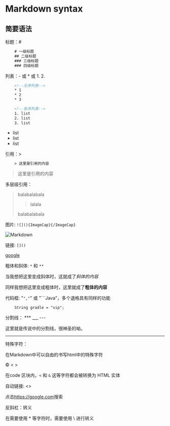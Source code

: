 # Markdown syntax

## 简要语法

标题：#

```html
    # 一级标题
    ## 二级标题
    ### 三级标题
    ### 四级标题
```

列表：- 或 * 或 1. 2.

```html
    <!--无序列表-->
    * 1
    * 2
    * 3

    <!--有序列表-->
    1. list
    2. list
    3. list
```

* list
* list
* list

引用：>

```html
    > 这里是引用的内容
```

> 这里是引用的内容

多层级引用：

> balabalabala
>
>> lalala
>
>balabalabala

图片: `![](){ImageCap}{/ImageCap}`

![Markdown](http://i4.buimg.com/1949/cbbc12ba42ed8fd2.jpg)

链接: `[]()`

[google](https://google.com)

粗体和斜体: `*` 和 `**`

 当我想把这里变成斜体时，这就成了*斜体的内容*

 同样我想把这里变成粗体时，这里就成了**粗体的内容**

代码框: "`","`" 或 "```Java"，多个退格具有同样的功能

        String gradle = "vip";

分割线： *** ___ ---

这里就是传说中的分割线，很神圣的呦。
***

特殊字符：

在Markdown中可以自由的书写html中的特殊字符

&copy; < >

在code 区块内，`<` 和 `&` 这等字符都会被转换为 HTML 实体

自动链接: <>

点击<https://google.com>搜索

反斜杠：转义

在需要使用 * 等字符时，需要使用 \ 进行转义
